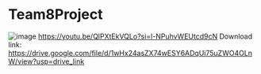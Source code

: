 # Team8Project
![image](https://github.com/Vas1L1uS/CyberPirate/assets/95376525/884cb364-a565-48cb-b039-dfde80c963b6)
https://youtu.be/QlPXtEkVQLo?si=l-NPuhvWEUtcd9cN
Download link: https://drive.google.com/file/d/1wHx24asZX74wESY6ADqUi75uZWO4OLnW/view?usp=drive_link

